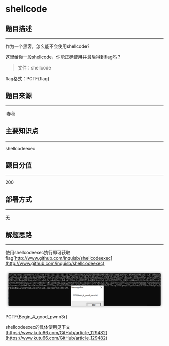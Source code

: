 # shellcode

## 题目描述
---
作为一个黑客，怎么能不会使用shellcode?

这里给你一段shellcode，你能正确使用并最后得到flag吗？

> 文件：shellcode

flag格式：PCTF{flag}

## 题目来源
---
i春秋

## 主要知识点
---
shellcodeexec

## 题目分值
---
200

## 部署方式
---
无

## 解题思路
---

使用shellcodeexec执行即可获取flag[http://www.github.com/inquisb/shellcodeexec](http://www.github.com/inquisb/shellcodeexec)

![](images/2020-05-12-15-08-18.png)

PCTF{Begin_4_good_pwnn3r}

shellcodeexec的具体使用见下文
[https://www.kutu66.com/GitHub/article_129482](https://www.kutu66.com/GitHub/article_129482)

